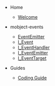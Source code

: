 - Home

  - [Welcome](/)

- mobject-events

  - [EventEmitter](event-emitter.md)
  - [I_Event](i-event.md)
  - [I_EventHandler](i-event-handler.md)
  - [I_EventEmitter](i-event-emitter.md)
  - [I_EventTarget](i-event-target.md)

- Guides

  - [Coding Guide](https://benhar-dev.github.io/coding-convention/#/)
